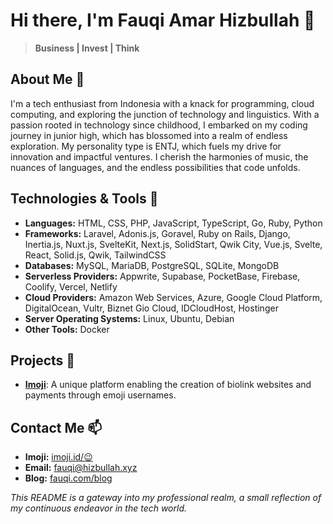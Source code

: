 # Hi there, I'm Fauqi Amar Hizbullah 👋

> **Business | Invest | Think**

## About Me 🌱
I'm a tech enthusiast from Indonesia with a knack for programming, cloud computing, and exploring the junction of technology and linguistics. With a passion rooted in technology since childhood, I embarked on my coding journey in junior high, which has blossomed into a realm of endless exploration. My personality type is ENTJ, which fuels my drive for innovation and impactful ventures. I cherish the harmonies of music, the nuances of languages, and the endless possibilities that code unfolds.

## Technologies & Tools 🔧
- **Languages:** HTML, CSS, PHP, JavaScript, TypeScript, Go, Ruby, Python
- **Frameworks:** Laravel, Adonis.js, Goravel, Ruby on Rails, Django, Inertia.js, Nuxt.js, SvelteKit, Next.js, SolidStart, Qwik City, Vue.js, Svelte, React, Solid.js, Qwik, TailwindCSS
- **Databases:** MySQL, MariaDB, PostgreSQL, SQLite, MongoDB
- **Serverless Providers:** Appwrite, Supabase, PocketBase, Firebase, Coolify, Vercel, Netlify
- **Cloud Providers:** Amazon Web Services, Azure, Google Cloud Platform, DigitalOcean, Vultr, Biznet Gio Cloud, IDCloudHost, Hostinger
- **Server Operating Systems:** Linux, Ubuntu, Debian
- **Other Tools:** Docker

## Projects 🚀
- **[Imoji](https://start.imoji.id)**: A unique platform enabling the creation of biolink websites and payments through emoji usernames.

## Contact Me 📫
- **Imoji:** [imoji.id/😉](https://imoji.id/😉)
- **Email:** fauqi@hizbullah.xyz
- **Blog:** [fauqi.com/blog](https://fauqi.com/blog)

_This README is a gateway into my professional realm, a small reflection of my continuous endeavor in the tech world._

